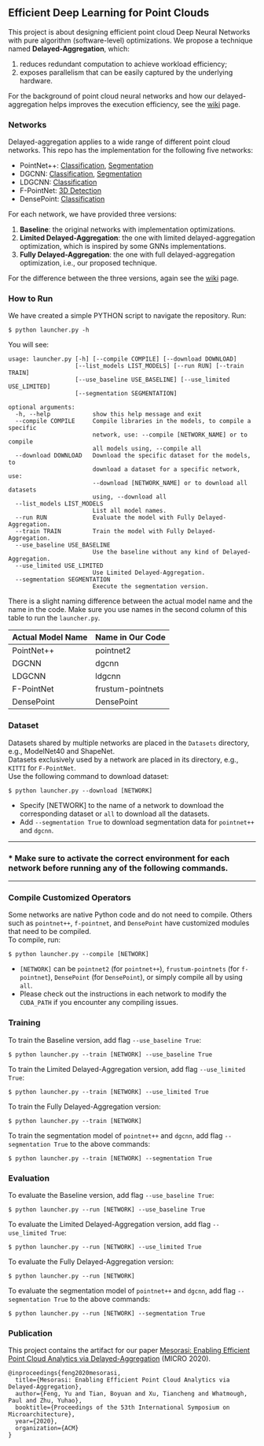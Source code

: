 ## Efficient Deep Learning for Point Clouds
This project is about designing efficient point cloud Deep Neural Networks with pure algorithm (software-level) optimizations. We propose a technique named **Delayed-Aggregation**, which:
1. reduces redundant computation to achieve workload efficiency; 
2. exposes parallelism that can be easily captured by the underlying hardware.

For the background of point cloud neural networks and how our delayed-aggregation helps improves the execution efficiency, see the [wiki](https://github.com/horizon-research/Efficient-Deep-Learning-for-Point-Clouds/wiki) page.


### Networks
Delayed-aggregation applies to a wide range of different point cloud networks. This repo has the implementation for the following five networks:

- PointNet++: [Classification](https://github.com/horizon-research/Efficient-Deep-Learning-for-Point-Clouds/tree/master/Networks/pointnet2), [Segmentation](https://github.com/horizon-research/Efficient-Deep-Learning-for-Point-Clouds/tree/master/Networks/pointnet2/part_seg)
- DGCNN: [Classification](https://github.com/horizon-research/Efficient-Deep-Learning-for-Point-Clouds/tree/master/Networks/dgcnn), [Segmentation](https://github.com/horizon-research/Efficient-Deep-Learning-for-Point-Clouds/tree/master/Networks/dgcnn/part_seg)
- LDGCNN: [Classification](https://github.com/horizon-research/Efficient-Deep-Learning-for-Point-Clouds/tree/master/Networks/ldgcnn)
- F-PointNet: [3D Detection](https://github.com/horizon-research/Efficient-Deep-Learning-for-Point-Clouds/tree/master/Networks/frustum-pointnets)
- DensePoint: [Classification](https://github.com/horizon-research/Efficient-Deep-Learning-for-Point-Clouds/tree/master/Networks/DensePoint)

For each network, we have provided three versions:
1. **Baseline**: the original networks with implementation optimizations.
2. **Limited Delayed-Aggregation**: the one with limited delayed-aggregation optimization, which is inspired by some GNNs implementations.
3. **Fully Delayed-Aggregation**: the one with full delayed-aggregation optimization, i.e., our proposed technique.

For the difference between the three versions, again see the [wiki](https://github.com/horizon-research/Efficient-Deep-Learning-for-Point-Clouds/wiki) page.


### How to Run
We have created a simple PYTHON script to navigate the repository. Run:
```
$ python launcher.py -h
```
You will see:
```
usage: launcher.py [-h] [--compile COMPILE] [--download DOWNLOAD]
                   [--list_models LIST_MODELS] [--run RUN] [--train TRAIN]
                   [--use_baseline USE_BASELINE] [--use_limited USE_LIMITED]
                   [--segmentation SEGMENTATION]

optional arguments:
  -h, --help            show this help message and exit
  --compile COMPILE     Compile libraries in the models, to compile a specific
                        network, use: --compile [NETWORK_NAME] or to compile
                        all models using, --compile all
  --download DOWNLOAD   Download the specific dataset for the models, to
                        download a dataset for a specific network, use:
                        --download [NETWORK_NAME] or to download all datasets
                        using, --download all
  --list_models LIST_MODELS
                        List all model names.
  --run RUN             Evaluate the model with Fully Delayed-Aggregation.
  --train TRAIN         Train the model with Fully Delayed-Aggregation.
  --use_baseline USE_BASELINE
                        Use the baseline without any kind of Delayed-Aggregation.
  --use_limited USE_LIMITED
                        Use Limited Delayed-Aggregation.
  --segmentation SEGMENTATION
                        Execute the segmentation version.
```

There is a slight naming difference between the actual model name and the name in the code. Make sure you use names in the second column of this table to run the `launcher.py`. 

| Actual Model Name | Name in Our Code |
|-------------------|------------------|
| PointNet++        | pointnet2        |
| DGCNN             | dgcnn            |
| LDGCNN            | ldgcnn           |
| F-PointNet        | frustum-pointnets|
| DensePoint        | DensePoint       | 


### Dataset
Datasets shared by multiple networks are placed in the `Datasets` directory, e.g., ModelNet40 and ShapeNet.<br>
Datasets exclusively used by a network are placed in its directory, e.g., `KITTI` for `F-PointNet`.<br>
Use the following command to download dataset:
```
$ python launcher.py --download [NETWORK]
```
- Specify [NETWORK] to the name of a network to download the corresponding dataset or `all` to download all the datasets.
- Add `--segmentation True` to download segmentation data for `pointnet++` and `dgcnn`.

---

### * Make sure to activate the correct environment for each network before running any of the following commands.<br>

---

### Compile Customized Operators
Some networks are native Python code and do not need to compile. Others such as `pointnet++`, `f-pointnet`, and `DensePoint` have customized modules that need to be compiled.<br>
To compile, run:
```
$ python launcher.py --compile [NETWORK]
```
- `[NETWORK]` can be `pointnet2` (for `pointnet++`), `frustum-pointnets` (for `f-pointnet`), `DensePoint` (for `DensePoint`), or simply compile all by using `all`.
- Please check out the instructions in each network to modify the `CUDA_PATH` if you encounter any compiling issues.


### Training
To train the Baseline version, add flag `--use_baseline True`:
```
$ python launcher.py --train [NETWORK] --use_baseline True
```
To train the Limited Delayed-Aggregation version, add flag `--use_limited True`:
```
$ python launcher.py --train [NETWORK] --use_limited True
```
To train the Fully Delayed-Aggregation version:
```
$ python launcher.py --train [NETWORK]
```
To train the segmentation model of `pointnet++` and `dgcnn`, add flag `--segmentation True` to the above commands:
```
$ python launcher.py --train [NETWORK] --segmentation True
```


### Evaluation
To evaluate the Baseline version, add flag `--use_baseline True`:
```
$ python launcher.py --run [NETWORK] --use_baseline True
```
To evaluate the Limited Delayed-Aggregation version, add flag `--use_limited True`:
```
$ python launcher.py --run [NETWORK] --use_limited True
```
To evaluate the Fully Delayed-Aggregation version:
```
$ python launcher.py --run [NETWORK]
```
To evaluate the segmentation model of `pointnet++` and `dgcnn`, add flag `--segmentation True` to the above commands:
```
$ python launcher.py --run [NETWORK] --segmentation True
```


### Publication ###
This project contains the artifact for our paper [Mesorasi: Enabling Efficient Point Cloud Analytics via Delayed-Aggregation]() (MICRO 2020).

```
@inproceedings{feng2020mesorasi,
  title={Mesorasi: Enabling Efficient Point Cloud Analytics via Delayed-Aggregation},
  author={Feng, Yu and Tian, Boyuan and Xu, Tiancheng and Whatmough, Paul and Zhu, Yuhao},
  booktitle={Proceedings of the 53th International Symposium on Microarchitecture},
  year={2020},
  organization={ACM}
}
```
